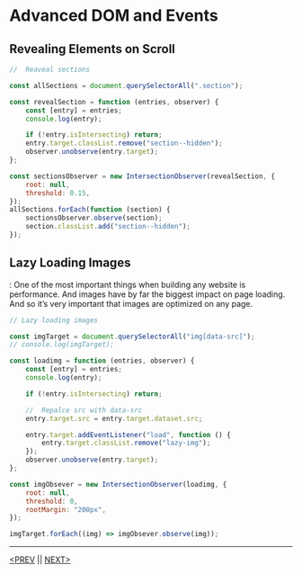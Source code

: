 # Advanced DOM and Events

## Revealing Elements on Scroll

```jsx
//  Reaveal sections

const allSections = document.querySelectorAll(".section");

const revealSection = function (entries, observer) {
	const [entry] = entries;
	console.log(entry);

	if (!entry.isIntersecting) return;
	entry.target.classList.remove("section--hidden");
	observer.unobserve(entry.target);
};

const sectionsObserver = new IntersectionObserver(revealSection, {
	root: null,
	threshold: 0.15,
});
allSections.forEach(function (section) {
	sectionsObserver.observe(section);
	section.classList.add("section--hidden");
});
```

## Lazy Loading Images

: One of the most important things when building any website is performance. And images have by far the biggest impact on page loading. And so it’s very important that images are optimized on any page.

```jsx
// Lazy loading images

const imgTarget = document.querySelectorAll("img[data-src]");
// console.log(imgTarget);

const loadimg = function (entries, observer) {
	const [entry] = entries;
	console.log(entry);

	if (!entry.isIntersecting) return;

	//  Repalce src with data-src
	entry.target.src = entry.target.dataset.src;

	entry.target.addEventListener("load", function () {
		entry.target.classList.remove("lazy-img");
	});
	observer.unobserve(entry.target);
};

const imgObsever = new IntersectionObserver(loadimg, {
	root: null,
	threshold: 0,
	rootMargin: "200px",
});

imgTarget.forEach((img) => imgObsever.observe(img));
```

---

[<PREV](./cjs221016.md) || [NEXT>](./cjs221018.md)
